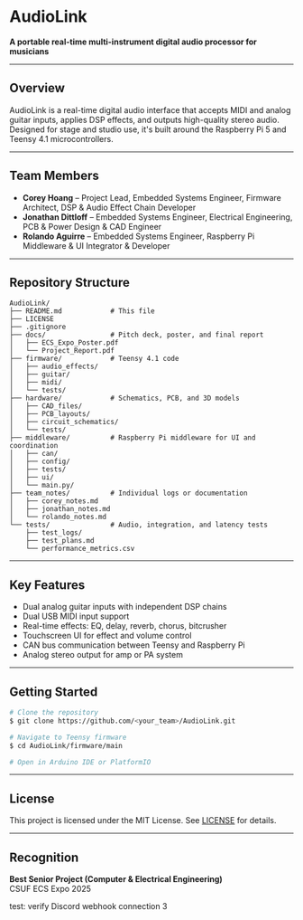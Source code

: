 # AudioLink

**A portable real-time multi-instrument digital audio processor for musicians**

---

## Overview
AudioLink is a real-time digital audio interface that accepts MIDI and analog guitar inputs, applies DSP effects, and outputs high-quality stereo audio. Designed for stage and studio use, it's built around the Raspberry Pi 5 and Teensy 4.1 microcontrollers.

---

## Team Members
- **Corey Hoang** – Project Lead, Embedded Systems Engineer, Firmware Architect, DSP & Audio Effect Chain Developer  
- **Jonathan Dittloff** – Embedded Systems Engineer, Electrical Engineering, PCB & Power Design & CAD Engineer  
- **Rolando Aguirre** – Embedded Systems Engineer, Raspberry Pi Middleware & UI Integrator & Developer  

---

## Repository Structure
```
AudioLink/
├── README.md            # This file
├── LICENSE
├── .gitignore
├── docs/                # Pitch deck, poster, and final report
│   ├── ECS_Expo_Poster.pdf
│   └── Project_Report.pdf
├── firmware/            # Teensy 4.1 code
│   ├── audio_effects/
│   ├── guitar/
│   ├── midi/
│   └── tests/
├── hardware/            # Schematics, PCB, and 3D models
│   ├── CAD_files/
│   ├── PCB_layouts/
│   ├── circuit_schematics/
│   └── tests/
├── middleware/          # Raspberry Pi middleware for UI and coordination
│   ├── can/
│   ├── config/
│   ├── tests/
│   ├── ui/
│   └── main.py/
├── team_notes/          # Individual logs or documentation
│   ├── corey_notes.md
│   ├── jonathan_notes.md
│   └── rolando_notes.md
└── tests/               # Audio, integration, and latency tests
    ├── test_logs/
    ├── test_plans.md
    └── performance_metrics.csv
```

---

## Key Features
- Dual analog guitar inputs with independent DSP chains
- Dual USB MIDI input support
- Real-time effects: EQ, delay, reverb, chorus, bitcrusher
- Touchscreen UI for effect and volume control
- CAN bus communication between Teensy and Raspberry Pi
- Analog stereo output for amp or PA system

---

## Getting Started
```bash
# Clone the repository
$ git clone https://github.com/<your_team>/AudioLink.git

# Navigate to Teensy firmware
$ cd AudioLink/firmware/main

# Open in Arduino IDE or PlatformIO
```

---

## License
This project is licensed under the MIT License. See [LICENSE](./LICENSE) for details.

---

## Recognition
**Best Senior Project (Computer & Electrical Engineering)**  
CSUF ECS Expo 2025

test: verify Discord webhook connection 3

